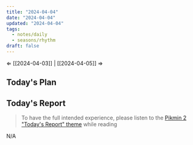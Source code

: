 ```yaml
---
title: "2024-04-04"
date: "2024-04-04"
updated: "2024-04-04"
tags:
  - notes/daily
  - seasons/rhythm
draft: false
---
```

⇐ [[2024-04-03]] |  [[2024-04-05]] ⇒

## Today's Plan




## Today's Report

> To have the full intended experience, please listen to the [Pikmin 2 "Today's Report" theme](https://www.youtube.com/watch?v=l1fCmKZnq3U&list=PLwyW5mbdZMGN8mGTqvDhsBs37SW4TkHcw&index=85) while reading

N/A

[^1]: [[caveat-lector|caveat lector]] — This is a daily note! I don't actively maintain any information in daily notes, so please be cautious in following any advice here.
[^2]: https://medium.com/@jwag/fastlane-with-react-native-and-github-actions-f6ee97f34d0a - FastLane deployment for iOS and Android, React Native Specific Implementation